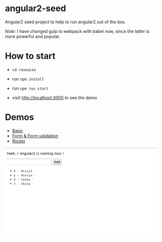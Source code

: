 # angular2-seed
Angular2 seed project to help to run angular2 out of the box.

*Note*: I have changed gulp to webpack with babel now,  since the latter is more powerful and popular.


# How to start

- `cd resouces`

- run `npm install`

- run `npm run start`

- visit [http://localhost:3000](http://localhost:3000) to see the demo


# Demos

* [Basic](http://localhost:3000/index.html)
* [Form & Form validation](http://localhost:3000/form.html)
* [Router](http://localhost:3000/router.html)


![screenshoot](screenshot.png)

